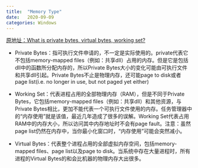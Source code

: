 ```yaml
---
title:  "Memory Type"
date:   2020-09-09
categories: Windows
---
```


[原地址：What is private bytes, virtual bytes, working set?](https://stackoverflow.com/questions/1984186/what-is-private-bytes-virtual-bytes-working-set)

* Private Bytes：指可执行文件申请的，不一定是实际使用的。private代表它不包括memory-mapped files（例如：共享dll）占用的内存。但是它是包括dll中的函数所分配内存的，所以Private Bytes大小的变化可能由可执行文件和共享dll引起。Private Bytes不止是物理内存，还可能page to disk或者page list(i.e. no longer in use, but not paged yet either)

* Working Set：代表进程占用的全部物理内存（RAM），但是不同于Private Bytes，它包括memory-mapped files（例如：共享dll）和其他资源，与Private Bytes相比，更加不能代表一个可执行文件使用的内存。任务管理器中的“内存使用”就是该值，最近几年造成了很多的误解。Working Set代表占用RAM中的内存大小，所以访问其中内存地址时不会有page fault。注意：虽然page list仍然在内存中，当你最小化窗口时，“内存使用”可能会突然减小。

* Virtual Bytes：代表整个进程占用的全部虚拟内存空间，包括memory-mapped files、page list以及page to disk。当系统中存在大量进程时，所有进程的Virtual Bytes的和会比机器的物理内存大出很多。